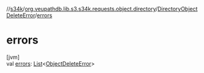 //[s34k](../../../index.md)/[org.veupathdb.lib.s3.s34k.requests.object.directory](../index.md)/[DirectoryObjectDeleteError](index.md)/[errors](errors.md)

# errors

[jvm]\
val [errors](errors.md): [List](https://kotlinlang.org/api/latest/jvm/stdlib/kotlin.collections/-list/index.html)&lt;[ObjectDeleteError](../../org.veupathdb.lib.s3.s34k.requests.object/-object-delete-error/index.md)&gt;
